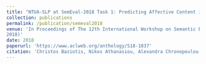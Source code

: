 ```yaml
---
title: "NTUA-SLP at SemEval-2018 Task 1: Predicting Affective Content in Tweets with Deep Attentive RNNs and Transfer Learning"
collection: publications
permalink: /publication/semeval2018
venue: 'In Proceedings of The 12th International Workshop on Semantic Evaluation (SemEval
2018)'
date: 2018
paperurl: 'https://www.aclweb.org/anthology/S18-1037'
citation: 'Christos Baziotis, Nikos Athanasiou, Alexandra Chronopoulou, Athanasia Kolovou, Georgios Paraskevopoulos, Nikolaos Ellinas, Shrikanth Narayanan, Alexandros Potamianos. (2018). &quot;Paper Title Number 1.&quot; <i>Journal 1</i>. 1(3).'
---
```






